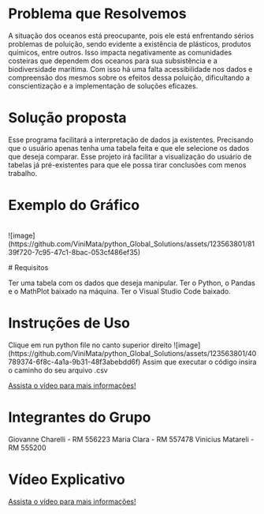 # Problema que Resolvemos
<p> 
  A situação dos oceanos está preocupante, pois ele está enfrentando sérios problemas de poluição, sendo evidente a existência de plásticos, produtos químicos, entre outros. Isso impacta negativamente as comunidades costeiras que dependem dos oceanos para sua subsistência e a biodiversidade marítima. Com isso há uma falta acessibilidade nos dados e compreensão dos mesmos sobre os efeitos dessa poluição, dificultando a conscientização e a implementação de soluções eficazes.
</p>

# Solução proposta
<p>
  Esse programa facilitará a interpretação de dados ja existentes. Precisando que o usuário apenas tenha uma tabela feita e que ele selecione os dados que deseja comparar. Esse projeto irá facilitar a visualização do usuário de tabelas já pré-existentes para que ele possa tirar conclusões com menos trabalho.
</p>

# Exemplo do Gráfico
<br>
![image](https://github.com/ViniMata/python_Global_Solutions/assets/123563801/8139f720-7c95-47c1-8bac-053cf486ef35)
<p></p>
# Requisitos
<p>
  Ter uma tabela com os dados que deseja manipular.
  Ter o Python, o Pandas e o MathPlot baixado na máquina.
  Ter o Visual Studio Code baixado.
</p>

# Instruções de Uso
<p>
  Clique em run python file no canto superior direito
  ![image](https://github.com/ViniMata/python_Global_Solutions/assets/123563801/40789374-6f8c-4a1a-9b31-48f3abebdd6f)
  Assim que executar o código insira o caminho do seu arquivo .csv

  <a target="_blank" href="https://youtu.be/FMPBJVXE2eA?si=-1kHIUpL_TAnF_VB">Assista o vídeo para mais informações!</a>
</p>

# Integrantes do Grupo
Giovanne Charelli - RM 556223
Maria Clara - RM 557478
Vinicius Matareli - RM 555200

# Vídeo Explicativo
<a target="_blank" href="https://youtu.be/FMPBJVXE2eA?si=-1kHIUpL_TAnF_VB">Assista o vídeo para mais informações!</a>

